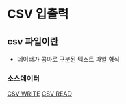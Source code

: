 # CSV 입출력

## csv 파일이란
- 데이터가 콤마로 구분된 텍스트 파일 형식

### 소스데이터
[CSV WRITE](../code/03.csv파일쓰기.py)
[CSV READ](../code/03.csv파일읽기.py)